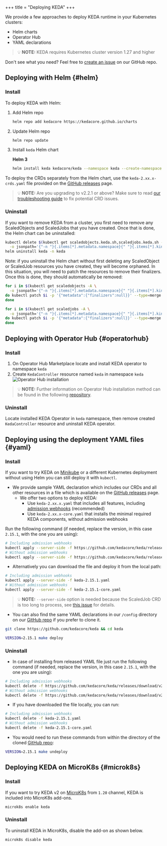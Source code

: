 +++
title = "Deploying KEDA"
+++

We provide a few approaches to deploy KEDA runtime in your Kubernetes clusters:

- Helm charts
- Operator Hub
- YAML declarations

> 💡 **NOTE:** KEDA requires Kubernetes cluster version 1.27 and higher

Don't see what you need? Feel free to [create an issue](https://github.com/kedacore/keda/issues/new) on our GitHub repo.

## Deploying with Helm {#helm}

### Install

To deploy KEDA with Helm:

1. Add Helm repo

    ```sh
    helm repo add kedacore https://kedacore.github.io/charts
    ```

2. Update Helm repo

    ```sh
    helm repo update
    ```

3. Install `keda` Helm chart

    **Helm 3**

    ```sh
    helm install keda kedacore/keda --namespace keda --create-namespace
    ```

To deploy the CRDs separately from the Helm chart, use the `keda-2.xx.x-crds.yaml` file provided on the [GitHub releases](https://github.com/kedacore/keda/releases) page.

> 💡 **NOTE:** Are you upgrading to v2.2.1 or above? Make sure to read [our troubleshooting guide](https://keda.sh/docs/latest/troubleshooting/) to fix potential CRD issues.

### Uninstall

If you want to remove KEDA from a cluster, you first need to remove any ScaledObjects and ScaledJobs that you have created. Once that is done, the Helm chart can be uninstalled:

```sh
kubectl delete $(kubectl get scaledobjects.keda.sh,scaledjobs.keda.sh -A \
  -o jsonpath='{"-n "}{.items[*].metadata.namespace}{" "}{.items[*].kind}{"/"}{.items[*].metadata.name}{"\n"}')
helm uninstall keda -n keda
```

Note: if you uninstall the Helm chart without first deleting any ScaledObject or ScaledJob resources you have created, they will become orphaned. In this situation, you will need to patch the resources to remove their finalizers. Once this is done, they should automatically be removed:

```sh
for i in $(kubectl get scaledobjects -A \
  -o jsonpath='{"-n "}{.items[*].metadata.namespace}{" "}{.items[*].kind}{"/"}{.items[*].metadata.name}{"\n"}');
do kubectl patch $i -p '{"metadata":{"finalizers":null}}' --type=merge
done

for i in $(kubectl get scaledjobs -A \
  -o jsonpath='{"-n "}{.items[*].metadata.namespace}{" "}{.items[*].kind}{"/"}{.items[*].metadata.name}{"\n"}');
do kubectl patch $i -p '{"metadata":{"finalizers":null}}' --type=merge
done
```

## Deploying with Operator Hub {#operatorhub}

### Install

1. On Operator Hub Marketplace locate and install KEDA operator to namespace `keda`
2. Create `KedaController` resource named `keda` in namespace `keda`
![Operator Hub installation](https://raw.githubusercontent.com/kedacore/keda-olm-operator/main/images/keda-olm-install.gif)
> 💡 **NOTE:** Further information on Operator Hub installation method can be found in the following [repository](https://github.com/kedacore/keda-olm-operator).

### Uninstall

Locate installed KEDA Operator in `keda` namespace, then remove created `KedaController` resource and uninstall KEDA operator.

## Deploying using the deployment YAML files {#yaml}

### Install

If you want to try KEDA on [Minikube](https://minikube.sigs.k8s.io) or a different Kubernetes deployment without using Helm you can still deploy it with `kubectl`.

- We provide sample YAML declaration which includes our CRDs and all other resources in a file which is available on the [GitHub releases](https://github.com/kedacore/keda/releases) page. 
  - We offer two options to deploy KEDA:
    - Use `keda-2.xx.x.yaml` that includes all features, including [admission webhooks](./concepts/admission-webhooks.md) (recommended)
    - Use `keda-2.xx.x-core.yaml` that installs the minimal required KEDA components, without admission webhooks

Run the following command (if needed, replace the version, in this case `2.15.1`, with the one you are using):

```sh
# Including admission webhooks
kubectl apply --server-side -f https://github.com/kedacore/keda/releases/download/v2.15.1/keda-2.15.1.yaml
# Without admission webhooks
kubectl apply --server-side -f https://github.com/kedacore/keda/releases/download/v2.15.1/keda-2.15.1-core.yaml
```

- Alternatively you can download the file and deploy it from the local path:
```sh
# Including admission webhooks
kubectl apply --server-side -f keda-2.15.1.yaml
# Without admission webhooks
kubectl apply --server-side -f keda-2.15.1-core.yaml
```

> 💡 **NOTE:** `--server-side` option is needed because the ScaledJob CRD is too long to process, see [this issue](https://github.com/kedacore/keda/issues/4740) for details.

- You can also find the same YAML declarations in our `/config` directory on our [GitHub repo](https://github.com/kedacore/keda) if you prefer to clone it.

```sh
git clone https://github.com/kedacore/keda && cd keda

VERSION=2.15.1 make deploy
```

### Uninstall

- In case of installing from released YAML file just run the following command (if needed, replace the version, in this case `2.15.1`, with the one you are using):

```sh
# Including admission webhooks
kubectl delete -f https://github.com/kedacore/keda/releases/download/v2.15.1/keda-2.15.1.yaml
# Without admission webhooks
kubectl delete -f https://github.com/kedacore/keda/releases/download/v2.15.1/keda-2.15.1-core.yaml
```

- If you have downloaded the file locally, you can run:

```sh
# Including admission webhooks
kubectl delete -f keda-2.15.1.yaml
# Without admission webhooks
kubectl delete -f keda-2.15.1-core.yaml
```

- You would need to run these commands from within the directory of the cloned [GitHub repo](https://github.com/kedacore/keda):

```sh
VERSION=2.15.1 make undeploy
```

## Deploying KEDA on MicroK8s {#microk8s}

### Install

If you want to try KEDA v2 on [MicroK8s](https://microk8s.io/) from `1.20` channel, KEDA is included into MicroK8s add-ons.

```sh
microk8s enable keda
```

### Uninstall

To uninstall KEDA in MicroK8s, disable the add-on as shown below.

```sh
microk8s disable keda
```
